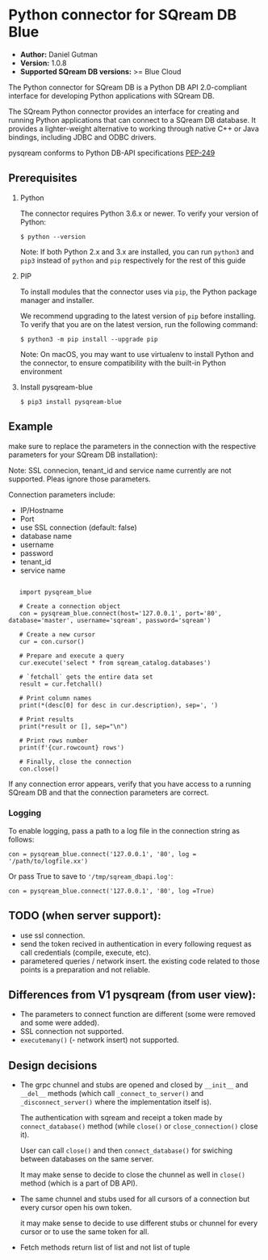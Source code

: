 # Python connector for SQream DB Blue

* **Author:** Daniel Gutman
* **Version:** 1.0.8
* **Supported SQream DB versions:** >= Blue Cloud

The Python connector for SQream DB is a Python DB API 2.0-compliant interface for developing Python applications with SQream DB.

The SQream Python connector provides an interface for creating and running Python applications that can connect to a SQream DB database. It provides a lighter-weight alternative to working through native C++ or Java bindings, including JDBC and ODBC drivers.

pysqream conforms to Python DB-API specifications [PEP-249](https://www.python.org/dev/peps/pep-0249/)


## Prerequisites

1. Python

   The connector requires Python 3.6.x or newer. To verify your version of Python:

   `$ python --version`

   Note: If both Python 2.x and 3.x are installed, you can run `python3` and `pip3` instead of `python` and `pip` respectively for the rest of this guide

2. PIP

   To install modules that the connector uses via `pip`, the Python package manager and installer.

   We recommend upgrading to the latest version of `pip` before installing. To verify that you are on the latest version, run the following command:

   `$ python3 -m pip install --upgrade pip`

   Note: On macOS, you may want to use virtualenv to install Python and the connector, to ensure compatibility with the built-in Python environment


3. Install pysqream-blue

    `$ pip3 install pysqream-blue`

<!--- (3. GRPC & Proto)


   The Python connector uses grpc for communicate with SQream server.


   * Optional - update the proto files from the [repository](http://gitlab.sq.l/java/grpc-common)


   * Install Grpc 


   `$ python -m pip install grpcio`


   `$ python -m pip install grpcio-tools`


   * Generate Grpc code from proto file


   `$ python -m grpc_tools.protoc -I/protos --python_out=. --grpc_python_out=. /protos/queryhandler.proto`
--->

## Example 

make sure to replace the parameters in the connection with the respective parameters for your SQream DB installation):

Note: SSL connecion, tenant_id and service name currently are not supported. Pleas ignore those parameters.

Connection parameters include:
* IP/Hostname
* Port
* use SSL connection (default: false)
* database name
* username
* password 
* tenant_id
* service name

```

   import pysqream_blue

   # Create a connection object
   con = pysqream_blue.connect(host='127.0.0.1', port='80', database='master', username='sqream', password='sqream')

   # Create a new cursor
   cur = con.cursor()

   # Prepare and execute a query
   cur.execute('select * from sqream_catalog.databases')

   # `fetchall` gets the entire data set
   result = cur.fetchall()

   # Print column names  
   print(*(desc[0] for desc in cur.description), sep=', ')

   # Print results
   print(*result or [], sep="\n")

   # Print rows number
   print(f'{cur.rowcount} rows')

   # Finally, close the connection
   con.close()

```

If any connection error appears, verify that you have access to a running SQream DB and that the connection parameters are correct.

### Logging

   To enable logging, pass a path to a log file in the connection string as follows:

   `con = pysqream_blue.connect('127.0.0.1', '80', log = '/path/to/logfile.xx')`

   Or pass True to save to  `'/tmp/sqream_dbapi.log'`:

   `con = pysqream_blue.connect('127.0.0.1', '80', log =True)`


## TODO (when server support):
   * use ssl connection.
   * send the token recived in authentication in every following request as call credentials (compile, execute, etc).
   * parametered queries / network insert.
   the existing code related to those points is a preparation and not reliable.

## Differences from V1 pysqream (from user view):
   * The parameters to connect function are different (some were removed and some were added).
   * SSL connection not supported.
   * `executemany()` (- network insert) not supported.
## Design decisions
   * The grpc chunnel and stubs are opened and closed by `__init__` and `__del__` methods (which call `_connect_to_server()` and `_disconnect_server()` where the implementation itself is).

     The authentication with sqream and receipt a token made by `connect_database()` method (while `close()` or `close_connection()` close it).

     User can call `close()` and then `connect_database()` for swiching between databases on the same server.

     It may make sense to decide to close the chunnel as well in `close()` method (which is a part of DB API).
     
   * The same chunnel and stubs used for all cursors of a connection but every cursor open his own token.

     it may make sense to decide to use different stubs or chunnel for every cursor or to use the same token for all.

   * Fetch methods return list of list and not list of tuple

